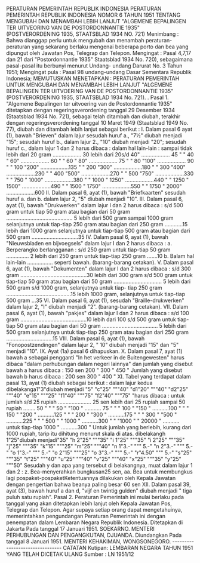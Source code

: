  PERATURAN PEMERINTAH REPUBLIK INDONESIA PERATURAN PEMERINTAH REPUBLIK INDONESIA NOMOR 6 TAHUN 1951 TENTANG MENGUBAH DAN MENAMBAH LEBIH LANJUT "ALGEMENE BEPALINGEN TER UITVEORING VAN DE POSTORDONNANTIE 1935" (POSTVERORDENING 1935, STAATSBLAD 1934 NO. 721)
Menimbang :
 Bahwa dianggap perlu untuk mengubah dan menambah peraturan- peraturan yang sekarang berlaku mengenai beberapa porto dan bea yang dipungut oleh Jawatan Pos, Telegrap dan Telepon. Mengingat : Pasal 4,7,17 dan 21 dari "Postordonnantie 1935" Staatsblad 1934 No. 720), sebagaimana pasal-pasal itu berbunyi menurut Undang- undang Darurat No. 3 Tahun 1951; Mengingat pula : Pasal 98 undang-undang Dasar Sementara Republik Indonesia; MEMUTUSKAN MENETAPKAN : PERATURAN PEMERINTAH UNTUK MENGUBAH DAN MENAMBAH LEBIH LANJUT "ALGEMENE BEPALINGEN TER UITVOERING VAN DE POSTORDONNANTIE 1935" (POSTVERORDENING 1935, STAATSBLAD 1934 No. 721). . Pasal 1. "Algemene Bepalingen ter uitvoering van de Postordonnantie 1935" ditetapkan dengan regeringsverordening tanggal 29 Desember 1934 (Staatsblad 1934 No. 721), sebagai telah ditambah dan diubah, terakhir dengan regeringsverordening tanggal 10 Maret 1949 (Staatsblad 1949 No. 77), diubah dan ditambah lebih lanjut sebagai berikut : I. Dalam pasal 6 ayat (1), bawah "Brieven" dalam lajur sesudah huruf a., "7½" diubah menjadi "15"; sesudah huruf b., dalam lajur 2., "10" diubah menjadi "20"; sesudah huruf c., dalam lajur 1 dan 2 harus dibaca : dalam hal lain-lain : sampai tidak lebih dari 20 gram ................... 30 lebih dari 20s/d 40" ................... 45 " " 40 " 60" ................... 60 " " 60 " 80" ................... 75 " " 80 "100" ................... 90 " " 100 "200" ...................135 " " 200 "300" ...................180 " " 300 "400" ...................230 " " 400 "500" ...................270 " " 500 "750" ...................330 " " 750 " 1000" ...................380 " " 1000 " 1250" ...................440 " " 1250 " 1500" ...................490 " " 1500 " 1750" ...................550 " " 1750 " 2000" ...................600 II. Dalam pasal 6, ayat (1), bawah "Briefkaarten" sesudah huruf a. dan b. dalam lajur 2, "5" diubah menjadi "10". III. Dalam pasal 6, ayat (1), bawah "Drukwerken" dalam lajur I dan 2 harus dibaca : s/d 500 gram untuk tiap 50 gram atau bagian dari 50 gram ............................................ 5 lebih dari 500 gram sampai 1000 gram selanjutnya untuk tiap-tiap 250 gram atau bagian dari 250 gram ............15 lebih dari 1000 gram selanjutnya untuk tiap-tiap 500 gram atau bagian dari 500 gram ...............................35 IV. Dalam pasal 6, ayat (1), bawah "Nieuwsbladen en bijvoegsels" dalam lajur I dan 2 harus dibaca :
a. Berperangko berlangganan : s/d 250 gram untuk tiap-tiap 50 gram ............... 2 lebih dari 250 gram untuk tiap-tiap 250 gram .......10 b. Balam hal lain-lain ................. seperti bawah. (barang-barang cetakan). V. Dalam pasal 6, ayat (1), bawah "Dokumenten" dalam lajur I dan 2 harus dibaca : s/d 300 gram ............................................30 lebih dari 300 gram s/d 500 gram untuk tiap-tiap 50 gram atau bagian dari 50 gram ................................ 5 lebih dari 500 gram s/d 1000 gram, selanjutnya untuk tiap- tiap 250 gram ...........................................15 lebih 1000 gram, selanjutnya untuk tiap-tiap 500 gram ...35 VI. Dalam pasal 6, ayat (1), sesudah "Braille-drukwerken" dalam lajur 2, "I" diubah menjadi "2". (barang-barang cetakan). VII. Dalam pasal 6, ayat (1), bawah "pakjes" dalam lajur I dan 2 harus dibaca : s/d 100 gram ............................................10 lebih dari 100 s/d 500 gram untuk tiap-tiap 50 gram atau bagian dari 50 gram ..................................... 5 lebih dari 500 gram selanjutnya untuk tiap-tiap 250 gram atau bagian dari 250 gram ...............................15 VIll. Dalam pasal 6, ayat (1), bawah "Fonopostzendingen" dalam lajur 2, " 10" diubah menjadi "15" dan "5" menjadi "10". IX. Ayat (1a) pasal 6 dihapuskan. X. Dalam pasal 7, ayat (1) bawah a sebagai pengganti "In het verkeer in de Buitengewesten" harus dibaca "dalam perhubungan dalam negeri lainnya" dan jumlah yang disebut bawah a harus dibaca : 150 sen 200 " 300 " 450 " Jumlah yang disebut bawah b harus dibaca : 200 sen 300 " 400 " XI. Tabel yang terdapat dalam pasal 13, ayat (1) diubah sebagai berikut : dalam lajur kedua dibelakanga1"3"diubah menjadi "5" "c"25" """40" "d1"20" """40" "d2"25" """40" "e"15" """25" "f1"40" """75" "f2"40" """75" "harus dibaca : untuk jumlah s/d 25 rupiah ...................... 25 sen lebih dari 25 rupiah sampai 50 rupiah ........ 50 " " " 50 " "100 " ........... 75 " " " 100 " "150 " ...........100 " " " 150 " "200 " ...........125 " " " 200 " "300 " ...........175 " " " 300 " "500 " ...........225 " " " 500 " " 1000 " ...........300 " " "1000 " " 20000 " ........... untuk tiap-tiap 1000 " ...........300 " Untuk jumlah yang berlebih, kurang dari 1000 rupiah, tarip itu dihitung menurut skala di atas. dibelakangh 1"25"diubah menjadi"35" "h 2"25" """35" "i 1"25" """35" "i 2"25" """35" "j"25" """35" "k"15" """25" "m"25" """40" "n 1"3.-" """ 5.-" "n 2"3.-" """ 5.-" "o 1"3.-" """ 5.-" "o 2"15" """25" "o 3"3.-" """ 5.-" "r"4.50" """ 5.-" "s"25" """35" "t"25" """40" "u"25" """40" "v"25" """40" "x"25" """35" "y"25" """50" Sesudah y dan apa yang tersebut di belakangnya, muat dalam lajur 1 dan 2 :
z. Bea-menyerahkan bungkusan25 sen, aa. Bea untuk membungkus lagi pospaket-pospaketKetentuannya dilakukan oleh Kepala Jawatan dengan pengertian bahwa beanya paling besar 60 sen XII. Dalam pasal 39, ayat (3), bawah huruf a dan d, "vijf en twintig gulden" diubah menjadi " tiga puluh satu rupiah". Pasal 2. Peraturan Pemerintah ini mulai berlaku pada tanggal yang akan ditetapkan lebih lanjut oleh Kepala Jawatan Pos, Telegrap dan Telepon. Agar supaya setiap orang dapat mengetahuinya, memerintahkan pengundangan Peraturan Pemerintah ini dengan penempatan dalam Lembaran Negara Republik Indonesia. Ditetapkan di Jakarta Pada tanggal 17 Januari 1951. SOEKARNO. MENTERI PERHUBUNGAN DAN PENGANGKUTAN, DJUANDA. Diundangkan Pada tanggal 8 Januari 1951. MENTERI KEHAKIMAN, WONGSONEGORO. -------------------------------- CATATAN Kutipan: LEMBARAN NEGARA TAHUN 1951 YANG TELAH DICETAK ULANG Sumber : LN 1951/12